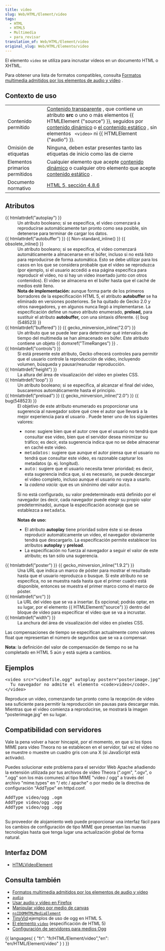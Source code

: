 ```yaml
---
title: video
slug: Web/HTML/Element/video
tags:
  - HTML
  - HTML5
  - Multimedia
  - para_revisar
translation_of: Web/HTML/Element/video
original_slug: Web/HTML/Elemento/video
---
```

<p><span class="goog-gtc-unit" id="goog-gtc-unit-3"><span class="goog-gtc-from-human goog-gtc-translatable" dir="ltr">El elemento <code>video</code> se utiliza para incrustar vídeos en un documento HTML o XHTML.</span></span></p>

<p><span class="goog-gtc-unit" id="goog-gtc-unit-4"><span class="goog-gtc-from-human goog-gtc-translatable" dir="ltr">Para obtener una lista de formatos compatibles, consulta <a href="/es/Formatos_multimedia_admitidos_por_los_elementos_de_video_y_audio" title="es/Formatos multimedia admitidos por los elementos de video y audio">Formatos multimedia admitidos por los elementos de audio y vídeo</a> .</span></span></p>

<h2 id="Contexto_de_uso"><span class="goog-gtc-unit" id="goog-gtc-unit-5"><span class="goog-gtc-from-tm goog-gtc-from-tm-score-100 goog-gtc-translatable" dir="ltr">Contexto de uso</span></span></h2>

<table class="standard-table">
 <tbody>
  <tr>
   <td><span class="goog-gtc-unit" id="goog-gtc-unit-6"><span class="goog-gtc-from-tm goog-gtc-from-tm-score-100 goog-gtc-translatable" dir="ltr">Contenido permitido</span></span></td>
   <td><span class="goog-gtc-unit" id="goog-gtc-unit-7"><span class="goog-gtc-from-human goog-gtc-translatable" dir="ltr"><a href="/en/HTML/Content_categories#transparent_content" title="en/HTML/Content categories#transparent content">Contenido transparente</a> , que contiene un atributo <strong>src</strong> o uno o más elementos {{ HTMLElement ("source") }}, seguidos por <a href="/en/HTML/Content_categories#flow_content" title="en/HTML/Content categories#flow content">contenido dinámico</a> o <a href="/en/HTML/Content_categories#phrasing_content" title="en/HTML/Content categories#phrasing content">el contenido estático</a> , sin elementos <code> &lt;video&gt;</code> ni  {{ HTMLElement ("audio") }}.</span></span></td>
  </tr>
  <tr>
   <td><span class="goog-gtc-unit" id="goog-gtc-unit-8"><span class="goog-gtc-from-tm goog-gtc-from-tm-score-100 goog-gtc-translatable" dir="ltr">Omisión de etiquetas</span></span></td>
   <td><span class="goog-gtc-unit" id="goog-gtc-unit-9"><span class="goog-gtc-from-human goog-gtc-translatable" dir="ltr">Ninguna, deben estar presentes tanto las etiquetas de inicio como las de cierre</span></span></td>
  </tr>
  <tr>
   <td><span class="goog-gtc-unit" id="goog-gtc-unit-10"><span class="goog-gtc-from-tm goog-gtc-from-tm-score-100 goog-gtc-translatable" dir="ltr">Elementos primarios permitidos</span></span></td>
   <td><span class="goog-gtc-unit" id="goog-gtc-unit-11"><span class="goog-gtc-from-human goog-gtc-translatable" dir="ltr">Cualquier elemento que acepte <a href="/en/HTML/Content_categories#flow_content" title="en/HTML/Content categories#flow content">contenido dinámico</a> o cualquier otro elemento que acepte <a href="/en/HTML/Content_categories#phrasing_content" title="en/HTML/Content categories#phrasing content">contenido estático</a> .</span></span></td>
  </tr>
  <tr>
   <td><span class="goog-gtc-unit" id="goog-gtc-unit-12"><span class="goog-gtc-from-tm goog-gtc-from-tm-score-100 goog-gtc-translatable" dir="ltr">Documento normativo</span></span></td>
   <td><a class="external" href="http://www.w3.org/TR/html5/video.html#video"><span class="goog-gtc-unit" id="goog-gtc-unit-13"><span class="goog-gtc-from-mt goog-gtc-translatable" dir="ltr">HTML 5, sección 4.8.6</span></span></a></td>
  </tr>
 </tbody>
</table>

<h2 id="Atributos"><span class="goog-gtc-unit" id="goog-gtc-unit-14"><span class="goog-gtc-from-tm goog-gtc-from-tm-score-100 goog-gtc-translatable" dir="ltr">Atributos</span></span></h2>

<dl>
 <dt><span class="goog-gtc-unit" id="goog-gtc-unit-15"><span class="goog-gtc-from-human goog-gtc-translatable" dir="ltr">{{ htmlattrdef("autoplay") }}</span></span></dt>
 <dd><span class="goog-gtc-unit" id="goog-gtc-unit-16"><span class="goog-gtc-from-human goog-gtc-translatable" dir="ltr">Un atributo booleano; si se especifica, el video comenzará a reproducirse automáticamente tan pronto como sea posible, sin detenerse para terminar de cargar los datos.</span></span></dd>
 <dt><span class="goog-gtc-unit" id="goog-gtc-unit-17"><span class="goog-gtc-from-human goog-gtc-translatable" dir="ltr">{{ htmlattrdef("autobuffer") }} {{ Non-standard_inline() }} {{ obsolete_inline() }}</span></span></dt>
 <dd><span class="goog-gtc-unit" id="goog-gtc-unit-18"><span class="goog-gtc-from-human goog-gtc-translatable" dir="ltr">Un atributo booleano; si se especifica, el video comenzará automáticamente a almacenarse en el búfer, incluso si no está listo para reproducirse de forma automática.</span></span> <span class="goog-gtc-unit" id="goog-gtc-unit-19"><span class="goog-gtc-from-human goog-gtc-translatable" dir="ltr">Esto se debe utilizar para los casos en los que se considera probable que el video se reproduzca (por ejemplo, si el usuario accedió a esa página específica para reproducir el video, no si hay un video insertado junto con otros contenidos). </span></span> <span class="goog-gtc-unit" id="goog-gtc-unit-20"><span class="goog-gtc-from-human goog-gtc-translatable" dir="ltr">El video se almacena en el búfer hasta que el caché de medios esté lleno.</span></span>
 <div class="note"><span class="goog-gtc-unit" id="goog-gtc-unit-21"><span class="goog-gtc-from-human goog-gtc-translatable" dir="ltr"><strong>Nota de implementación:</strong> aunque forma parte de los primeros borradores de la especificación HTML 5, el atributo <strong>autobuffer</strong> se ha eliminado en versiones posteriores.</span></span> <span class="goog-gtc-unit" id="goog-gtc-unit-22"><span class="goog-gtc-from-human goog-gtc-translatable" dir="ltr">Se ha quitado de Gecko 2.0 y otros navegadores, y en algunos nunca llegó a implementarse.</span></span> <span class="goog-gtc-unit" id="goog-gtc-unit-23"><span class="goog-gtc-from-human goog-gtc-translatable" dir="ltr">La especificación define un nuevo atributo enumerado, <strong>preload,</strong> para sustituir el atributo <strong>autobuffer,</strong> con una sintaxis diferente. {{ bug (548523) }}</span></span></div>
 </dd>
 <dt><span class="goog-gtc-unit" id="goog-gtc-unit-24"><span class="goog-gtc-from-human goog-gtc-translatable" dir="ltr">{{ htmlattrdef("buffered") }} {{ gecko_minversion_inline("2.0") }}</span></span></dt>
 <dd><span class="goog-gtc-unit" id="goog-gtc-unit-25"><span class="goog-gtc-from-human goog-gtc-translatable" dir="ltr">Un atributo que se puede leer para determinar qué intervalos de tiempo del multimedia se han almacenado en búfer.</span></span> <span class="goog-gtc-unit" id="goog-gtc-unit-26"><span class="goog-gtc-from-human goog-gtc-translatable" dir="ltr">Este atributo contiene un objeto </span></span>{{ domxref("TimeRanges") }}<span class="goog-gtc-unit" id="goog-gtc-unit-26"><span class="goog-gtc-from-human goog-gtc-translatable" dir="ltr"> .</span></span></dd>
 <dt><span class="goog-gtc-unit" id="goog-gtc-unit-27"><span class="goog-gtc-from-human goog-gtc-translatable" dir="ltr">{{ htmlattrdef("controls") }}</span></span></dt>
 <dd><span class="goog-gtc-unit" id="goog-gtc-unit-28"><span class="goog-gtc-from-human goog-gtc-translatable" dir="ltr">Si está presente este atributo, Gecko ofrecerá controles para permitir que el usuario controle la reproducción de video, incluyendo volumen, búsqueda y pausar/reanudar reproducción.</span></span></dd>
 <dt><span class="goog-gtc-unit" id="goog-gtc-unit-29"><span class="goog-gtc-from-human goog-gtc-translatable" dir="ltr">{{ htmlattrdef("height") }}</span></span></dt>
 <dd><span class="goog-gtc-unit" id="goog-gtc-unit-30"><span class="goog-gtc-from-mt goog-gtc-translatable" dir="ltr">La altura del área de visualización del vídeo en píxeles CSS.</span></span></dd>
 <dt><span class="goog-gtc-unit" id="goog-gtc-unit-31"><span class="goog-gtc-from-human goog-gtc-translatable" dir="ltr">{{ htmlattrdef("loop") }}</span></span></dt>
 <dd><span class="goog-gtc-unit" id="goog-gtc-unit-32"><span class="goog-gtc-from-human goog-gtc-translatable" dir="ltr">Un atributo booleano; si se especifica, al alcanzar el final del video, buscaremos automáticamente hasta el principio.</span></span></dd>
 <dt><span class="goog-gtc-unit" id="goog-gtc-unit-33"><span class="goog-gtc-from-human goog-gtc-translatable" dir="ltr">{{ htmlattrdef("preload") }} {{ gecko_minversion_inline("2.0") }} {{ bug(548523) }}</span></span></dt>
 <dd><span class="goog-gtc-unit" id="goog-gtc-unit-34"><span class="goog-gtc-from-human goog-gtc-translatable" dir="ltr">El objetivo de este atributo enumerado es proporcionar una sugerencia al navegador sobre qué cree el autor que llevará a la mejor experiencia para el usuario .</span></span> <span class="goog-gtc-unit" id="goog-gtc-unit-35"><span class="goog-gtc-from-tm goog-gtc-from-tm-score-100 goog-gtc-translatable" dir="ltr">Puede tener uno de los siguientes valores:</span></span>
 <ul>
  <li><span class="goog-gtc-unit" id="goog-gtc-unit-36"><span class="goog-gtc-from-human goog-gtc-translatable" dir="ltr"><span style="font-family: courier new;">none</span>: sugiere bien que el autor cree que el usuario no tendrá que consultar ese video, bien que el servidor desea minimizar su tráfico; es decir, esta sugerencia indica que no se debe almacenar en caché este video.</span></span></li>
  <li><span class="goog-gtc-unit" id="goog-gtc-unit-37"><span class="goog-gtc-from-human goog-gtc-translatable" dir="ltr"><span style="font-family: courier new;">metadatos:</span> sugiere que aunque el autor piensa que el usuario no tendrá que consultar este video, es razonable capturar los metadatos (p. ej. longitud).</span></span></li>
  <li><span class="goog-gtc-unit" id="goog-gtc-unit-38"><span class="goog-gtc-from-human goog-gtc-translatable" dir="ltr"><span style="font-family: courier new;">auto:</span> sugiere que el usuario necesita tener prioridad; es decir, esta sugerencia indica que, si es necesario, se puede descargar el video completo, incluso aunque el usuario no vaya a usarlo.</span></span></li>
  <li><span class="goog-gtc-unit" id="goog-gtc-unit-39"><span class="goog-gtc-from-human goog-gtc-translatable" dir="ltr">la <em>cadena vacía:</em> que es un sinónimo del valor <span style="font-family: courier new;">auto</span>.</span></span></li>
 </ul>

 <p><span class="goog-gtc-unit" id="goog-gtc-unit-40"><span class="goog-gtc-from-human goog-gtc-translatable" dir="ltr">Si no está configurado, su valor predeterminado está definido por el navegador (es decir, cada navegador puede elegir su propio valor predeterminado), aunque la especificación aconseje que se establezca a <span style="font-family: courier new;">metadata</span>.</span></span></p>

 <div class=""><strong><span class="goog-gtc-unit" id="goog-gtc-unit-41"><span class="goog-gtc-from-tm goog-gtc-from-tm-score-100 goog-gtc-translatable" dir="ltr">Notas de uso:</span></span></strong>

 <ul>
  <li><span class="goog-gtc-unit" id="goog-gtc-unit-42"><span class="goog-gtc-from-human goog-gtc-ph-missing goog-gtc-translatable" dir="ltr">El atributo <strong>autoplay</strong>  tiene prioridad sobre éste si se desea reproducir automáticamente un video, el navegador obviamente tendrá que descargarlo.</span></span> <span class="goog-gtc-unit" id="goog-gtc-unit-43"><span class="goog-gtc-from-human goog-gtc-ph-missing goog-gtc-translatable" dir="ltr">La especificación permite establecer los atributos <strong>autoplay</strong> y <strong>preload</strong>.</span></span></li>
  <li><span class="goog-gtc-unit" id="goog-gtc-unit-44"><span class="goog-gtc-from-human goog-gtc-translatable" dir="ltr">La especificación no fuerza al navegador a seguir el valor de este atributo; es tan sólo una sugerencia.</span></span></li>
 </ul>
 </div>
 </dd>
 <dt><span class="goog-gtc-unit" id="goog-gtc-unit-45"><span class="goog-gtc-from-human goog-gtc-translatable" dir="ltr">{{ htmlattrdef("poster") }} {{ gecko_minversion_inline("1.9.2") }}</span></span></dt>
 <dd><span class="goog-gtc-unit" id="goog-gtc-unit-46"><span class="goog-gtc-from-human goog-gtc-translatable" dir="ltr">Una URL que indica un marco de póster para mostrar el resultado hasta que el usuario reproduzca o busque.</span></span> <span class="goog-gtc-unit" id="goog-gtc-unit-47"><span class="goog-gtc-from-human goog-gtc-translatable" dir="ltr">Si este atributo no se especifica, no se muestra nada hasta que el primer cuadro está disponible, entonces se muestra el primer marco como el marco de póster.</span></span></dd>
 <dt><span class="goog-gtc-unit" id="goog-gtc-unit-48"><span class="goog-gtc-from-tm goog-gtc-from-tm-score-100 goog-gtc-translatable" dir="ltr">{{ htmlattrdef("src") }}</span></span></dt>
 <dd><span class="goog-gtc-unit" id="goog-gtc-unit-49"><span class="goog-gtc-from-human goog-gtc-translatable" dir="ltr">La URL del vídeo que se va a insertar.</span></span> <span class="goog-gtc-unit" id="goog-gtc-unit-50"><span class="goog-gtc-from-human goog-gtc-translatable" dir="ltr">Es opcional; podrás optar, en su lugar, por el elemento {{ HTMLElement("source") }} dentro del bloque de vídeo para especificar el video que se va a incrustar.</span></span></dd>
 <dt><span class="goog-gtc-unit" id="goog-gtc-unit-51"><span class="goog-gtc-from-human goog-gtc-translatable" dir="ltr">{{ htmlattrdef("width") }}</span></span></dt>
 <dd><span class="goog-gtc-unit" id="goog-gtc-unit-52"><span class="goog-gtc-from-mt goog-gtc-translatable" dir="ltr">La anchura del área de visualización del vídeo en píxeles CSS.</span></span></dd>
</dl>

<p><span class="goog-gtc-unit" id="goog-gtc-unit-53"><span class="goog-gtc-from-human goog-gtc-translatable" dir="ltr">Las compensaciones de tiempo se especifican actualmente como valores float que representan el número de segundos que se va a compensar.</span></span></p>

<div class="note"><span class="goog-gtc-unit" id="goog-gtc-unit-54"><span class="goog-gtc-from-human goog-gtc-translatable" dir="ltr"><strong>Nota:</strong> la definición del valor de compensación de tiempo no se ha completado en HTML 5 aún y está sujeta a cambios.</span></span></div>

<h2 id="Ejemplos">Ejemplos</h2>

<pre class="brush: html">&lt;video src="videofile.ogg" autoplay poster="posterimage.jpg"&gt;
  Tu navegador no admite el elemento &lt;code&gt;video&lt;/code&gt;.
&lt;/video&gt;
</pre>

<p><span class="goog-gtc-unit" id="goog-gtc-unit-59"><span class="goog-gtc-from-human goog-gtc-translatable" dir="ltr">Reproduce un vídeo, comenzando tan pronto como la recepción de video sea suficiente para permitir la reproducción sin pausas para descargar más.</span></span> <span class="goog-gtc-unit" id="goog-gtc-unit-60"><span class="goog-gtc-from-human goog-gtc-translatable" dir="ltr">Mientras que el video comienza a reproducirse, se mostrará la imagen "posterimage.jpg" en su lugar.</span></span></p>

<h2 id="Compatibilidad_con_servidores"><span class="goog-gtc-unit" id="goog-gtc-unit-61"><span class="goog-gtc-from-human goog-gtc-translatable" dir="ltr">Compatibilidad con servidores</span></span></h2>

<p><span class="goog-gtc-unit" id="goog-gtc-unit-62"><span class="goog-gtc-from-human goog-gtc-translatable" dir="ltr">Vale la pena volver a hacer hincapié, por el momento, en que si los tipos MIME para vídeo Theora no se establecen en el servidor, tal vez el vídeo no se muestre o muestre un cuadro gris con una X (si JavaScript está activado).</span></span></p>

<p><span class="goog-gtc-unit" id="goog-gtc-unit-63"><span class="goog-gtc-from-human goog-gtc-translatable" dir="ltr">Puedes solucionar este problema para el servidor Web Apache añadiendo la extensión utilizada por tus archivos de vídeo Theora (".ogm", ".ogv", o ".ogg" son los más comunes) al tipo MIME "video / ogg" a través del archivo "mime.types" en "/ etc / apache" o por medio de la directiva de configuración "AddType" en httpd.conf.</span></span></p>

<pre><span class="goog-gtc-unit" id="goog-gtc-unit-64-goog-gtc-unit-65-goog-gtc-unit-66"><span class="goog-gtc-from-human goog-gtc-translatable">AddType video/ogg .ogm
AddType video/ogg .ogv
AddType video/ogg .ogg
</span></span>
</pre>

<p><span class="goog-gtc-unit" id="goog-gtc-unit-67"><span class="goog-gtc-from-human goog-gtc-translatable" dir="ltr">Su proveedor de alojamiento web puede proporcionar una interfaz fácil para los cambios de configuración de tipo MIME que presentan las nuevas tecnologías hasta que tenga lugar una actualización global de forma natural.</span></span></p>

<h2 id="Interfaz_DOM"><span class="goog-gtc-unit" id="goog-gtc-unit-68"><span class="goog-gtc-from-tm goog-gtc-from-tm-score-100 goog-gtc-translatable" dir="ltr">Interfaz DOM</span></span></h2>

<ul>
 <li><a href="/en/DOM/HTMLVideoElement" title="en/DOM/HTMLVideoElement"><span class="goog-gtc-unit" id="goog-gtc-unit-69"><span class="goog-gtc-from-mt goog-gtc-translatable" dir="ltr">HTMLVideoElement</span></span></a></li>
</ul>

<h2 id="Consulta_también"><span class="goog-gtc-unit" id="goog-gtc-unit-70"><span class="goog-gtc-from-tm goog-gtc-from-tm-score-100 goog-gtc-translatable" dir="ltr">Consulta también</span></span></h2>

<ul>
 <li><a class="internal" href="/es/Formatos_multimedia_admitidos_por_los_elementos_de_video_y_audio" title="es/Formatos multimedia admitidos por los elementos de video y audio"><span class="goog-gtc-unit" id="goog-gtc-unit-71"><span class="goog-gtc-from-human goog-gtc-translatable" dir="ltr">Formatos multimedia admitidos por los elementos de audio y video</span></span></a></li>
 <li><a class="internal" href="/es/HTML/Elemento/Audio" title="es/HTML/Elemento/Audio"><code>audio</code></a></li>
 <li><a class="internal" href="/Es/Usar_audio_y_vídeo_en_Firefox" title="es/Usar audio y video en Firefox"><span class="goog-gtc-unit" id="goog-gtc-unit-72"><span class="goog-gtc-from-human goog-gtc-translatable" dir="ltr">Usar audio y vídeo en Firefox</span></span></a></li>
 <li><a class="internal" href="/En/Manipulating_video_using_canvas" title="En/Manipulating video using canvas"><span class="goog-gtc-unit" id="goog-gtc-unit-73"><span class="goog-gtc-from-human goog-gtc-translatable" dir="ltr">Manipular vídeo por medio de canvas</span></span></a></li>
 <li><a class="internal" href="/En/XPCOM_Interface_Reference/NsIDOMHTMLMediaElement" title="En/XPCOM Interface Reference/NsIDOMHTMLMediaElement"><code>nsIDOMHTMLMediaElement</code></a></li>
 <li><span class="goog-gtc-unit" id="goog-gtc-unit-74"><span class="goog-gtc-from-human goog-gtc-translatable" dir="ltr"><a class="external" href="http://tinyvid.tv/">TinyVid</a>:ejemplos de uso de ogg en HTML 5.</span></span></li>
 <li><span class="goog-gtc-unit" id="goog-gtc-unit-75"><span class="goog-gtc-from-human goog-gtc-translatable" dir="ltr"><a class="external" href="http://www.whatwg.org/specs/web-apps/current-work/#video">El elemento <code>video</code></a> (especificación de HTML 5)</span></span></li>
 <li><a class="internal" href="/en/Configuring_servers_for_Ogg_media" title="en/Configuring servers for Ogg media"><span class="goog-gtc-unit" id="goog-gtc-unit-76"><span class="goog-gtc-from-human goog-gtc-translatable" dir="ltr">Configuración de servidores para medios Ogg</span></span></a></li>
</ul>

<p><span class="goog-gtc-unit" id="goog-gtc-unit-77"><span class="goog-gtc-from-human goog-gtc-translatable" dir="ltr">{{ languages( { "fr": "fr/HTML/Element/video","en": "en/HTML/Element/video" } ) }}</span></span></p>

